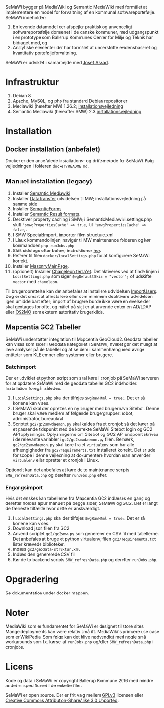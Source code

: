 SeMaWi bygger på MediaWiki og Semantic MediaWiki med formålet at implementere en model for forvaltning af en kommunal softwareportefølje. SeMaWi indeholder:

1. En levende datamodel der afspejler praktisk og anvendeligt softwareportefølje domænet i de danske kommuner, med udgangspunkt i en prototype som Ballerup Kommunes Center for Miljø og Teknik har bidraget med, og
2. Analytiske elementer der har formålet at understøtte evidensbaseret og kvantitativ porteføljeforvaltning.

SeMaWi er udviklet i samarbejde med [Josef Assad](mailto:josef@josefassad.com).

# Infrastruktur
1. Debian 8
2. Apache, MySQL, og php fra standard Debian repositorier
3. Mediawiki (herefter MW) 1.26.2; [installationsvejledning](https://www.mediawiki.org/wiki/Manual:Installing_MediaWiki)
4. Semantic Mediawiki (hereafter SMW) 2.3 [installationsvejledning](https://semantic-mediawiki.org/wiki/Help:Installation/Using_Composer_with_MediaWiki_1.22%2B)

# Installation

## Docker installation (anbefalet)

Docker er den anbefalede installations- og driftsmetode for SeMaWi. Følg vejledningen i folderen `docker/README.md`.

## Manuel installation (legacy)

1. Installer [Semantic Mediawiki](https://semantic-mediawiki.org/wiki/Help:Installation/Using_Composer_with_MediaWiki_1.22%2B)
2. Installer  [DataTransfer](https://www.mediawiki.org/wiki/Extension:Data_Transfer) udvidelsen til MW; installationsvejledning på samme side
3. Installer [SemanticForms](https://www.mediawiki.org/wiki/Extension:Semantic_Forms/Download_and_installation)
4. Installer [Semantic Result formats](https://semantic-mediawiki.org/wiki/Semantic_Result_Formats#Installation).
5. Deaktiver property caching i SMW; i SemanticMediawiki.settings.php skift `'smwgPropertiesCache' => true,` til `'smwgPropertiesCache' => false,`.
6. I SMW Special:Import, importer filen structure.xml
7. I Linux kommandolinjen, navigér til MW maintenance folderen og kør kommandoen `php runJobs.php`
8. Skift sidelogo efter behov; instruktioner [her](https://www.mediawiki.org/wiki/Manual:$wgLogo).
9. Referer til filen `docker/LocalSettings.php` for at konfigurere SeMaWi korrekt.
11. Installer [MasonryMainPage](https://github.com/enterprisemediawiki/MasonryMainPage).
15. (optionelt) Installer [Chameleon tema'et](https://www.mediawiki.org/wiki/Skin:Chameleon). Det aktiveres ved at finde linjen i `LocalSettings.php` som siger `$wgDefaultSkin = "vector";` of udskifte `vector` med `chameleon`.

Til brugeroprettelse kan det anbefales at installere udvidelsen [ImportUsers](https://www.mediawiki.org/wiki/Extension:ImportUsers). Dog er det smart at afinstallere eller som minimum deaktivere udvidelsen igen umiddelbart efter; import af brugere burde ikke være en øvelse der skal gentages for ofte, og målet på sigt er at anvende enten en AD/LDAP eller [OS2MO](http://www.os2web.dk/projekter/os2mo) som ekstern autoritativ brugerkilde.

## Mapcentia GC2 Tabeller

SeMaWi understøtter integration til Mapcentia GeoCloud2. Geodata tabeller kan vises som sider i Geodata kategoriet i SeMaWi, hvilket gør det muligt at lave analyser på de tabeller og at se dem i sammenhæng med øvrige entiteter som KLE emner eller systemer eller brugere.

### Batchimport

Der er udviklet et python script som skal køre i cronjob på SeMaWi serveren for at opdatere SeMaWi med de geodata tabeller GC2 indeholder. Installation foregår således:

1. I `LocalSettings.php` skal der tilføjes `$wgRawHtml = true;`. Det er så kortene kan vises.
2. I SeMaWi skal der oprettes en ny bruger med brugernavn Sitebot. Denne bruger skal være medlem af følgende brugergrupper: robot, administrator, bureaukrat
3. Scriptet `gc2/gc2smwdaemon.py` skal kaldes fra et cronjob så det kører på et passende tidspunkt med de korrekte SeMaWi Sitebot login og GC2 API oplysninger. Oplysningerne om Sitebot og GC2 API endpoint skrives i de relevante variabler i `gc2/gc2smwdaemon.py` filen. Bemærk, `gc2/gc2smwdaemon.py` skal køre fra et `virtualenv` som har alle afhængigheder fra `gc2/requirements.txt` installeret korrekt. Det er ude for scope i denne vejledning at dokumentere hvordan man anvender `virtualenv` eller opretter et cronjob i Linux.

Optionelt kan det anbefales at køre de to maintenance scripts `SMW_refreshData.php` og derefter `runJobs.php` efter.

### Engangsimport

Hvis det ønskes kan tabellerne fra Mapcentia GC2 indlæses en gang og derefter holdes ajour manuelt på begge sider, SeMaWi og GC2. Det er langt de færreste tilfælde hvor dette er ønskværdigt.

1. I `LocalSettings.php` skal der tilføjes `$wgRawHtml = true;`. Det er så kortene kan vises.
2. Download json filen fra GC2
3. Anvend scriptet `gc2/gc2smw.py` som genererer en CSV fil med tabellerne. Det anbefales at bruge et python virtualenv; filen `gc2/requirements.txt` lister krævede biblioteker.
4. Indlæs `gc2/geodata-struktur.xml`
5. Indlæs den genererede CSV fil
6. Kør de to backend scripts `SMW_refreshData.php` og derefter `runJobs.php`.

# Opgradering

Se dokumentation under docker mappen.

# Noter

MediaWiki som er fundamentet for SeMaWi er designet til store sites. Mange deployments kan være relativ små ift. MediaWiki's primære use case som er WikiPedia. Som følge kan det blive nødvendigt med nogle små workarounds som fx. kørsel af `runJobs.php` og/eller `SMW_refreshData.php` i cronjobs.

# Licens

Kode og data i SeMaWi er copyright Ballerup Kommune 2016 med mindre andet er specificeret i de enkelte filer.

SeMaWi er open source. Der er frit valg mellem [GPLv3](http://www.gnu.org/licenses/gpl-3.0.en.html) licensen eller [Creative Commons Attribution-ShareAlike 3.0 Unported](http://creativecommons.org/licenses/by-sa/3.0/).
